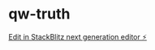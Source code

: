 # qw-truth

[Edit in StackBlitz next generation editor ⚡️](https://stackblitz.com/~/github.com/amithcabraal/qw-truth)